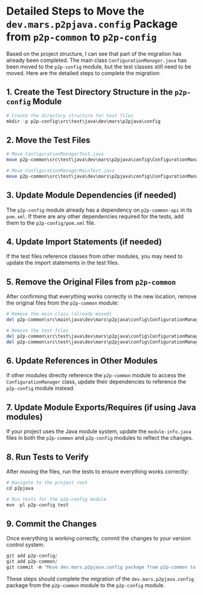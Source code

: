 
# Detailed Steps to Move the `dev.mars.p2pjava.config` Package from `p2p-common` to `p2p-config`

Based on the project structure, I can see that part of the migration has already been completed. The main class `ConfigurationManager.java` has been moved to the `p2p-config` module, but the test classes still need to be moved. Here are the detailed steps to complete the migration:

## 1. Create the Test Directory Structure in the `p2p-config` Module

```powershell
# Create the directory structure for test files
mkdir -p p2p-config\src\test\java\dev\mars\p2pjava\config
```

## 2. Move the Test Files

```powershell
# Move ConfigurationManagerTest.java
move p2p-common\src\test\java\dev\mars\p2pjava\config\ConfigurationManagerTest.java p2p-config\src\test\java\dev\mars\p2pjava\config\

# Move ConfigurationManagerMainTest.java
move p2p-common\src\test\java\dev\mars\p2pjava\config\ConfigurationManagerMainTest.java p2p-config\src\test\java\dev\mars\p2pjava\config\
```

## 3. Update Module Dependencies (if needed)

The `p2p-config` module already has a dependency on `p2p-common-api` in its `pom.xml`. If there are any other dependencies required for the tests, add them to the `p2p-config/pom.xml` file.

## 4. Update Import Statements (if needed)

If the test files reference classes from other modules, you may need to update the import statements in the test files.

## 5. Remove the Original Files from `p2p-common`

After confirming that everything works correctly in the new location, remove the original files from the `p2p-common` module:

```powershell
# Remove the main class (already moved)
del p2p-common\src\main\java\dev\mars\p2pjava\config\ConfigurationManager.java

# Remove the test files
del p2p-common\src\test\java\dev\mars\p2pjava\config\ConfigurationManagerTest.java
del p2p-common\src\test\java\dev\mars\p2pjava\config\ConfigurationManagerMainTest.java
```

## 6. Update References in Other Modules

If other modules directly reference the `p2p-common` module to access the `ConfigurationManager` class, update their dependencies to reference the `p2p-config` module instead.

## 7. Update Module Exports/Requires (if using Java modules)

If your project uses the Java module system, update the `module-info.java` files in both the `p2p-common` and `p2p-config` modules to reflect the changes.

## 8. Run Tests to Verify

After moving the files, run the tests to ensure everything works correctly:

```powershell
# Navigate to the project root
cd p2pjava

# Run tests for the p2p-config module
mvn -pl p2p-config test
```

## 9. Commit the Changes

Once everything is working correctly, commit the changes to your version control system.

```powershell
git add p2p-config/
git add p2p-common/
git commit -m "Move dev.mars.p2pjava.config package from p2p-common to p2p-config"
```

These steps should complete the migration of the `dev.mars.p2pjava.config` package from the `p2p-common` module to the `p2p-config` module.